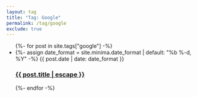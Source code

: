 ```yaml
---
layout: tag
title: "Tag: Google"
permalink: /tag/google
exclude: true
---
```


<ul class="post-list">
    {%- for post in site.tags["google"] -%}
    <li>
        {%- assign date_format = site.minima.date_format | default: "%b %-d, %Y" -%}
        <span class="post-meta">
            {{ post.date | date: date_format }}
        </span>
        <h3>
            <a class="post-link" href="{{ post.url | relative_url }}">
            {{ post.title | escape }}
            </a>
        </h3>
    </li>
    {%- endfor -%}
</ul>